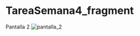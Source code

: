 # TareaSemana4_fragment

Pantalla 2
![pantalla_2](https://user-images.githubusercontent.com/38895977/44699749-49aace80-aa4b-11e8-8efb-30b0df703fed.PNG)
